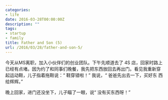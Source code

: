 ```yaml
---
categories:
- life
date: 2016-03-28T00:00:00Z
description: ""
tags:
- startup
- family
title: Father and Son (5)
url: /2016/03/28/father-and-son-5/
---
```



今天从MS离职，加入小伙伴们的创业团队。下午先顺道去了 4S 店，回家时路上
已经有点堵。因为约了和同事们晚餐，我先把东西放回去再出门。看见我重新穿
起运动鞋，儿子指着拖鞋说：“ 鞋穿错啦！” 我说，“ 爸爸先出去一下，买好东
西给辉辉。”

晚上回家，进门还没坐下，儿子瞄了一眼，说“ 没有买东西呀！”
